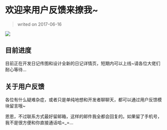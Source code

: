 # 欢迎来用户反馈来撩我~

> writed on 2017-06-16

![](https://airing.ursb.me/image/twolife/message4.gif)

## 目前进度

目前正在开发日记传图和设计全新的日记详情页，短期内可以上线~请各位大佬们耐心等待…

## 关于用户反馈

各位有什么疑难杂症，或者只是单纯地想和开发者聊聊天，都可以通过用户反馈模块留言哦~

恩恩，不过联系方式最好留邮箱，这样的邮件我全都会回复的。如果留了手机号，我不是很方便和你直接通话哈=_=…

